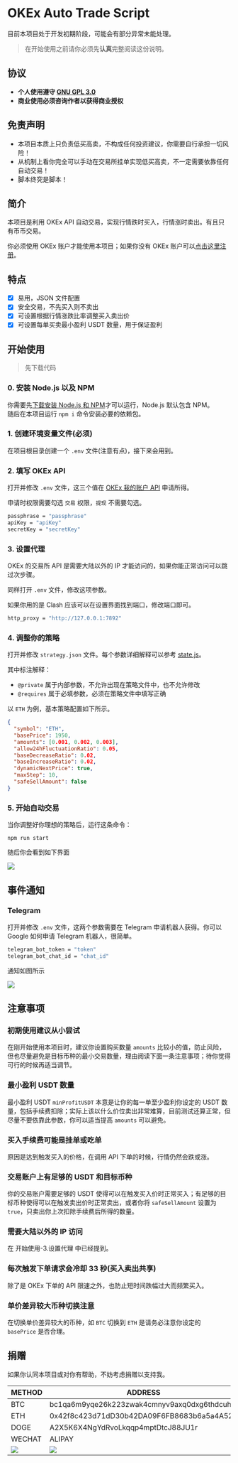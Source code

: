 # OKEx Auto Trade Script

目前本项目处于开发初期阶段，可能会有部分异常未能处理。

> 在开始使用之前请你必须先**认真**完整阅读这份说明。

## 协议

- **个人使用遵守 [GNU GPL 3.0](./LICENSE)**
- **商业使用必须咨询作者以获得商业授权**

## 免责声明

- 本项目本质上只负责低买高卖，不构成任何投资建议，你需要自行承担一切风险！
- 从机制上看你完全可以手动在交易所挂单实现低买高卖，不一定需要依靠任何自动交易！
- 脚本终究是脚本！

## 简介

本项目是利用 OKEx API 自动交易，实现行情跌时买入，行情涨时卖出。有且只有币币交易。

你必须使用 OKEx 账户才能使用本项目；如果你没有 OKEx 账户可以[点击这里注册](https://www.okex.com/join/4710873)。

## 特点

- [x] 易用，JSON 文件配置
- [x] 安全交易，不先买入则不卖出
- [x] 可设置根据行情涨跌比率调整买入卖出价
- [x] 可设置每单买卖最小盈利 USDT 数量，用于保证盈利

## 开始使用

> 先下载代码

### 0. 安装 Node.js 以及 NPM

你需要先[下载安装 Node.js 和 NPM](https://nodejs.org/zh-cn/)才可以运行，Node.js 默认包含 NPM。  
随后在本项目运行 `npm i` 命令安装必要的依赖包。

### 1. 创建环境变量文件(必须)

在项目根目录创建一个 `.env` 文件(注意有点)，接下来会用到。

### 2. 填写 OKEx API

打开并修改 `.env` 文件，这三个值在 [OKEx 我的账户 API](https://www.okex.com/account/my-api) 申请所得。

申请时权限需要勾选 `交易` 权限，`提现` 不需要勾选。

```bash
passphrase = "passphrase"
apiKey = "apiKey"
secretKey = "secretKey"
```

### 3. 设置代理

OKEx 的交易所 API 是需要大陆以外的 IP 才能访问的，如果你能正常访问可以跳过次步骤。

同样打开 `.env` 文件，修改这项参数。

如果你用的是 Clash 应该可以在设置界面找到端口，修改端口即可。

```bash
http_proxy = "http://127.0.0.1:7892"
```

### 4. 调整你的策略

打开并修改 `strategy.json` 文件。每个参数详细解释可以参考 [state.js](./app/store/state.js)。

其中标注解释：

- `@private` 属于内部参数，不允许出现在策略文件中，也不允许修改
- `@requires` 属于必填参数，必须在策略文件中填写正确

以 `ETH` 为例，基本策略配置如下所示。

```json
{
  "symbol": "ETH",
  "basePrice": 1950,
  "amounts": [0.001, 0.002, 0.003],
  "allow24hFluctuationRatio": 0.05,
  "baseDecreaseRatio": 0.02,
  "baseIncreaseRatio": 0.02,
  "dynamicNextPrice": true,
  "maxStep": 10,
  "safeSellAmount": false
}
```

### 5. 开始自动交易

当你调整好你理想的策略后，运行这条命令：

```console
npm run start
```

随后你会看到如下界面

![](https://cdn.jsdelivr.net/gh/evillt/github-itself-image-hosting-service@main/uPic/Xnip2021-06-24_18-37-15uiF0BG.jpg)

## 事件通知

### Telegram

打开并修改 `.env` 文件，这两个参数需要在 Telegram 申请机器人获得。你可以 Google 如何申请 Telegram 机器人，很简单。

```bash
telegram_bot_token = "token"
telegram_bot_chat_id = "chat_id"
```

通知如图所示

![](https://cdn.jsdelivr.net/gh/evillt/github-itself-image-hosting-service@main/uPic/R2PZ0iOpeoy5.png)

## 注意事项

### 初期使用建议从小尝试

在刚开始使用本项目时，建议你设置购买数量 `amounts` 比较小的值，防止风险，但也尽量避免是目标币种的最小交易数量，理由阅读下面一条注意事项；待你觉得可行的时候再适当调节。

### 最小盈利 USDT 数量

最小盈利 USDT `minProfitUSDT` 本意是让你的每一单至少盈利你设定的 USDT 数量，包括手续费扣除；实际上该以什么价位卖出非常难算，目前测试还算正常，但尽量不要依靠此参数，你可以适当提高 `amounts` 可以避免。

### 买入手续费可能是挂单或吃单

原因是达到触发买入的价格，在调用 API 下单的时候，行情仍然会跌或涨。

### 交易账户上有足够的 USDT 和目标币种

你的交易账户需要足够的 USDT 使得可以在触发买入价时正常买入；有足够的目标币种使得可以在触发卖出价时正常卖出，或者你将 `safeSellAmount` 设置为 `true`，只卖出你上次扣除手续费后所得的数量。

### 需要大陆以外的 IP 访问

在 开始使用-3.设置代理 中已经提到。

### 每次触发下单请求会冷却 33 秒(买入卖出共享)

除了是 OKEx 下单的 API 限速之外，也防止短时间跌幅过大而频繁买入。

### 单价差异较大币种切换注意

在切换单价差异较大的币种，如 `BTC` 切换到 `ETH` 是请务必注意你设定的 `basePrice` 是否合理。

## 捐赠

如果你认同本项目或对你有帮助，不妨考虑捐赠以支持我。

| METHOD                                                                                                 | ADDRESS                                                                                                                                       |
| ------------------------------------------------------------------------------------------------------ | --------------------------------------------------------------------------------------------------------------------------------------------- |
| BTC                                                                                                    | bc1qa6m9yqe26k223zwak4cmnyv9axq0dxg6thdcuh                                                                                                    |
| ETH                                                                                                    | 0x42f8c423d71dD30b42DA09F6FB8683b6a5a4A524                                                                                                    |
| DOGE                                                                                                   | A2X5K6X4NgYdRvoLkqqp4mptDtcJ88JU1r                                                                                                            |
| WECHAT                                                                                                 | ALIPAY                                                                                                                                        |
| ![](https://cdn.jsdelivr.net/gh/evillt/github-itself-image-hosting-service@main/uPic/kHzLd4nVsC5O.png) | ![](https://cdn.jsdelivr.net/gh/evillt/github-itself-image-hosting-service@main/uPic/A2DE0600-980B-4074-B203-615F64DC3CD2_1_201_ajyJSzp.jpeg) |
